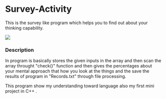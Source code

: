 # Survey-Activity
This is the survey like program which helps you to find out about your thinking capability.

<img src="https://ecdn.teacherspayteachers.com/thumbitem/Mental-Health-Poster-Task-4252404-1565626462/original-4252404-1.jpg">

### Description
In program is basically stores the given inputs in the array and then scan the array throught "check()" function
and then gives the percentages about your mental approach that how you look at the things and the save the results
of program in "Records.txt" through file processing.



This program show my understanding toward language also my first mini project in C++ .

